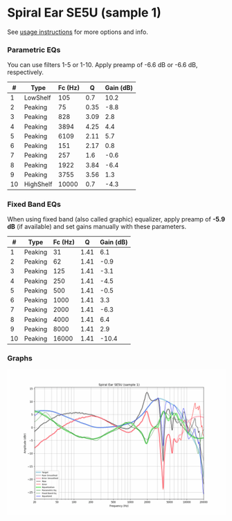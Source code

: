 # Spiral Ear SE5U (sample 1)
See [usage instructions](https://github.com/jaakkopasanen/AutoEq#usage) for more options and info.

### Parametric EQs
You can use filters 1-5 or 1-10. Apply preamp of -6.6 dB or -6.6 dB, respectively.

|   # | Type      |   Fc (Hz) |    Q |   Gain (dB) |
|-----|-----------|-----------|------|-------------|
|   1 | LowShelf  |       105 | 0.7  |        10.2 |
|   2 | Peaking   |        75 | 0.35 |        -8.8 |
|   3 | Peaking   |       828 | 3.09 |         2.8 |
|   4 | Peaking   |      3894 | 4.25 |         4.4 |
|   5 | Peaking   |      6109 | 2.11 |         5.7 |
|   6 | Peaking   |       151 | 2.17 |         0.8 |
|   7 | Peaking   |       257 | 1.6  |        -0.6 |
|   8 | Peaking   |      1922 | 3.84 |        -6.4 |
|   9 | Peaking   |      3755 | 3.56 |         1.3 |
|  10 | HighShelf |     10000 | 0.7  |        -4.3 |

### Fixed Band EQs
When using fixed band (also called graphic) equalizer, apply preamp of **-5.9 dB** (if available) and set gains manually with these parameters.

|   # | Type    |   Fc (Hz) |    Q |   Gain (dB) |
|-----|---------|-----------|------|-------------|
|   1 | Peaking |        31 | 1.41 |         6.1 |
|   2 | Peaking |        62 | 1.41 |        -0.9 |
|   3 | Peaking |       125 | 1.41 |        -3.1 |
|   4 | Peaking |       250 | 1.41 |        -4.5 |
|   5 | Peaking |       500 | 1.41 |        -0.5 |
|   6 | Peaking |      1000 | 1.41 |         3.3 |
|   7 | Peaking |      2000 | 1.41 |        -6.3 |
|   8 | Peaking |      4000 | 1.41 |         6.4 |
|   9 | Peaking |      8000 | 1.41 |         2.9 |
|  10 | Peaking |     16000 | 1.41 |       -10.4 |

### Graphs
![](./Spiral%20Ear%20SE5U%20(sample%201).png)
